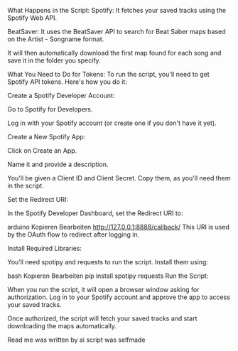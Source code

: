 What Happens in the Script:
Spotify: It fetches your saved tracks using the Spotify Web API.

BeatSaver: It uses the BeatSaver API to search for Beat Saber maps based on the Artist - Songname format.

It will then automatically download the first map found for each song and save it in the folder you specify.

What You Need to Do for Tokens:
To run the script, you'll need to get Spotify API tokens. Here's how you do it:

Create a Spotify Developer Account:

Go to Spotify for Developers.

Log in with your Spotify account (or create one if you don't have it yet).

Create a New Spotify App:

Click on Create an App.

Name it and provide a description.

You'll be given a Client ID and Client Secret. Copy them, as you'll need them in the script.

Set the Redirect URI:

In the Spotify Developer Dashboard, set the Redirect URI to:

arduino
Kopieren
Bearbeiten
http://127.0.0.1:8888/callback/
This URI is used by the OAuth flow to redirect after logging in.

Install Required Libraries:

You’ll need spotipy and requests to run the script. Install them using:

bash
Kopieren
Bearbeiten
pip install spotipy requests
Run the Script:

When you run the script, it will open a browser window asking for authorization. Log in to your Spotify account and approve the app to access your saved tracks.

Once authorized, the script will fetch your saved tracks and start downloading the maps automatically.

Read me was written by ai script was selfmade
